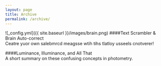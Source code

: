 ```yaml
---
layout: page
title: Archive
permalink: /archive/
---
```


![_config.yml]({{ site.baseurl }}/images/brain.png) 
####Text Scrambler & Brain Auto-correct  
Ceatre yuor own salebmrcd meagsse wtih tihs tlatloy usseels cnotverer!  

####Luminance, Illuminance, and All That  
A short summary on these confusing concepts in photometry.  